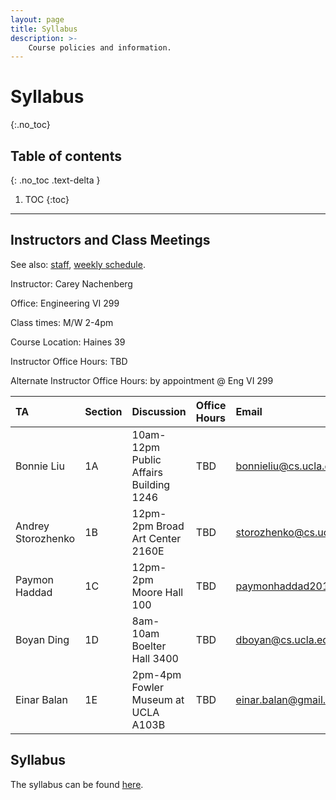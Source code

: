 ```yaml
---
layout: page
title: Syllabus
description: >-
    Course policies and information.
---
```


# Syllabus
{:.no_toc}

<!-- Google Doc version: [Syllabus](https://docs.google.com/document/d/1hhIuZqFSrjSGuUPaTwHLqMSvSwi8k7jWETaTzmPEuwE/edit?usp=sharing). -->

## Table of contents
{: .no_toc .text-delta }

1. TOC
{:toc}

<!-- {:.note}

Please sign up for Campuswire using this verification code: 9994 -->

----

## Instructors and Class Meetings

See also: [staff]({{site.baseurl}}/staff/), [weekly schedule]({{site.baseurl}}/schedule/).

Instructor: Carey Nachenberg

Office: Engineering VI 299

Class times: M/W 2-4pm

Course Location: Haines 39

Instructor Office Hours: TBD

Alternate Instructor Office Hours: by appointment @ Eng VI 299



| TA | Section | Discussion | Office Hours | Email |
|:---|:--------|:-----------|:-------------|:------|
| Bonnie Liu | 1A | 10am-12pm Public Affairs Building 1246 | TBD | [bonnieliu@cs.ucla.edu](mailto:bonnieliu@cs.ucla.edu) |
| Andrey Storozhenko | 1B | 12pm-2pm Broad Art Center 2160E | TBD | [storozhenko@cs.ucla.edu](mailto:storozhenko@cs.ucla.edu ) |
| Paymon Haddad | 1C | 12pm-2pm Moore Hall 100 | TBD | [paymonhaddad2019@gmail.com](mailto:paymonhaddad2019@gmail.com) |
| Boyan Ding | 1D | 8am-10am Boelter Hall 3400 | TBD | [dboyan@cs.ucla.edu](mailto:dboyan@cs.ucla.edu) |
| Einar Balan | 1E | 2pm-4pm Fowler Museum at UCLA A103B | TBD | [einar.balan@gmail.com](mailto:einar.balan@gmail.com) |


## Syllabus
The syllabus can be found [here](https://docs.google.com/document/d/1hhIuZqFSrjSGuUPaTwHLqMSvSwi8k7jWETaTzmPEuwE/edit).
